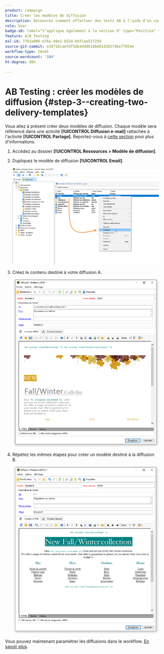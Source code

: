```yaml
---
product: campaign
title: Créer les modèles de diffusion
description: Découvrez comment effectuer des tests AB à lʼaide dʼun cas dʼutilisation spécifique.
role: User
badge-v8: label="S’applique également à la version 8" type="Positive" tooltip="S’applique également à Campaign v8"
feature: A/B Testing
exl-id: 77b3a906-b76e-49e1-b524-b6f1ae537259
source-git-commit: e34718caefdf5db4ddd61db601420274be77054e
workflow-type: tm+mt
source-wordcount: '104'
ht-degree: 96%

---
```


# AB Testing : créer les modèles de diffusion {#step-3--creating-two-delivery-templates}

Vous allez à présent créer deux modèles de diffusion. Chaque modèle sera référencé dans une activité **[!UICONTROL Diffusion e-mail]** rattachée à l&#39;activité **[!UICONTROL Partage]**. Reportez-vous à [cette section](about-templates.md) pour plus d&#39;informations.

1. Accédez au dossier **[!UICONTROL Ressources > Modèle de diffusion]**.
1. Dupliquez le modèle de diffusion **[!UICONTROL Email]**.

   ![](assets/use_case_abtesting_deliverymodel_001.png)

1. Créez le contenu destiné à votre diffusion A.

   ![](assets/use_case_abtesting_deliverymodel_002.png)

1. Répétez les mêmes étapes pour créer un modèle destiné à la diffusion B.

   ![](assets/use_case_abtesting_deliverymodel_003.png)

Vous pouvez maintenant paramétrer les diffusions dans le workflow. [En savoir plus](a-b-testing-uc-configuring-deliveries.md).

